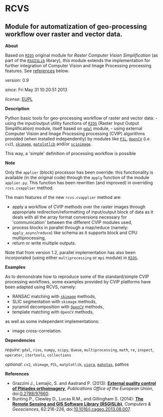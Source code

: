 RCVS
====

Module for automatization of geo-processing workflow over raster and vector data.
---

**About**

Based on [`RIOS`][RIOS] original module for *Raster Computer Vision Simplification* (as part of the [`RSGISLib`](RSGISLib) library), this module extends the implementation for further integration of Computer Vision and Image Processing processing features. See [references](#References) below.

*version*:      0.9

*since*:        Fri May 31 10:20:51 2013

*license*:      [EUPL](https://joinup.ec.europa.eu/sites/default/files/eupl1.1.-licence-en_0.pdf)

**Description**
   
Python basic tools for geo-processing workflow of raster and vector data:
    - using the input/output utility functions of [`RIOS`][RIOS] (Raster Input Output
      Simplification) module, itself based on [`gdal`][gdal] module,
    - using external Computer Vision and Image Processing processing (CVIP) 
      algorithms provided (when installed independently) by modules like [`PIL`][PIL], 
      [`OpenCV`][OpenCV] (_i.e._ `cv2`), [`skimage`][skimage], [`matplotlib`][matplotlib] and/or [`scipimage`][scipimage].

This way, a 'simple' definition of processing workflow is possible
                
**Note**

Only the `applier` (block) processor has been override: this functionality is 
available (in the original code) through the `apply` function of the module 
`applier.py`. This function has been rewritten (and improved) in overriding
`rcvs.cvapplier` method. 

The main features of the new `rcvs.cvapplier` method are:
* apply a workflow of CVIP methods over the raster images through 
      appropriate redirection/reformatting of input/output block of data as it 
      deals with all the array format conversions necessary for 'communication' 
      between the different CVIP modules used,
* process blocks in parallel through a map/reduce (namely: `apply_async`/`reduce`) 
      like schema as it supports block and CPU multiprocessing,
* return or write multiple outputs.
    
Note that from version 1.2, parallel implementation has also been incorporated 
(using either `multiprocessing` or `mpi` module) in [`RIOS`][RIOS].

**Examples**
                
As to demonstrate how to reproduce some of the standard/simple CVIP processing
workflows, some examples provided by CVIP platforms have been adapted using 
RCVS, namely:
* RANSAC matching with [`skimage`][skimage] methods, 
* SLIC segmentation with `skimage` methods,
* pyramid decomposition with [`OpenCV`][OpenCV] methods, 
* template matching with `OpenCV` methods, 

as well as some independent implementations:
* image cross-correlation.

**Dependencies**

*require*:      `gdal`, `rios`, `numpy`, `scipy`,  `Queue`, `multiprocessing`, `math`, `re`, `inspect`, `operator`, `itertools`, `collections`           

*optional*:     `cv2`, `skimage`, `PIL`, `matplotlib`, [`vigra`][vigra], [`mahotas`][mahotas], pathos

[RSGISLib]: http://www.rsgislib.org/
[RIOS]: https://bitbucket.org/chchrsc/rios
[gdal]: https://github.com/geopy/geopy
[matplotlib]: http://matplotlib.org
[OpenCV]: http://opencv.org
[skimage]: http://scikits.appspot.com/scikits-image
[PIL]: http://www.pythonware.com/products/pil
[vigra]: http://ukoethe.github.io/vigra/doc/vigranumpy/index.html
[mahotas]: http://luispedro.org/software/mahotas
[scipimage]: http://docs.scipy.org/doc/scipy/reference/ndimage.html

**<a name="References"></a>References**

* Grazzini J., Lemajic, S. and Aastrand P. (2013): [**External quality control of Pléiades orthoimagery**](http://publications.jrc.ec.europa.eu/repository/handle/JRC82308), _Publications Office of the European Union_, doi:[0.2788/97660](http://dx.doi.org/10.2788/97660).
* Bunting P., Clewley D., Lucas R.M., and Gillingham S. (2014): [**The Remote Sensing and GIS Software Library (RSGISLib)**](http://www.sciencedirect.com/science/article/pii/S0098300413002288), _Computers & Geosciences_, 62:216-226, doi:[10.1016/j.cageo.2013.08.007](http://dx.doi.org/10.1016/j.cageo.2013.08.007).
